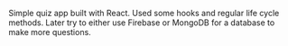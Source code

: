 Simple quiz app built with React.  Used some hooks and regular life cycle methods. 
Later try to either use Firebase or MongoDB for a database to make more questions. 

